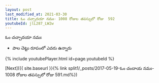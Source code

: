 ```yaml
---
layout: post
last_modified_at: 2021-03-30
title: ఓం చచ్చాదయా నమః- 1008 రోజుల తపస్సులో రోజు  592
youtubeId: jlL287_LW2w
---
```

 
 
 ఓం చచ్చాదయా నమః  
 
 -  పాల చెట్టు రూపంలో ఎవరు ఉన్నారు 
 
  
 
  
 
 
 
 
 
 


{% include youtubePlayer.html id=page.youtubeId %}
 
[Next]({{ site.baseurl }}{% link  split1/_posts/2017-05-19-ఓం చందాయ నమః- 1008 రోజుల తపస్సులో రోజు  591.md%})
 
